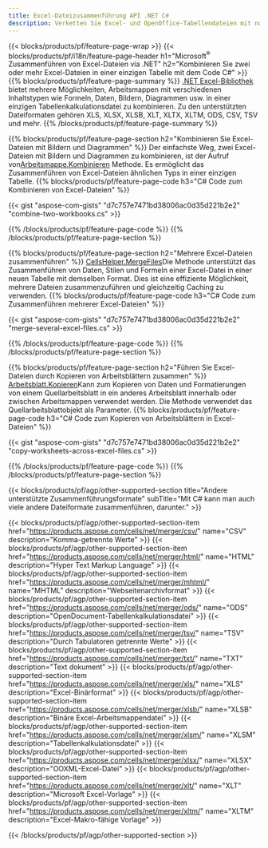 ```yaml
---
title: Excel-Dateizusammenführung API .NET C#
description: Verketten Sie Excel- und OpenOffice-Tabellendateien mit nur wenigen Zeilen C#-Code.
---
```

{{< blocks/products/pf/feature-page-wrap >}}
{{< blocks/products/pf/i18n/feature-page-header h1="Microsoft<sup>&reg;</sup> Zusammenführen von Excel-Dateien via .NET" h2="Kombinieren Sie zwei oder mehr Excel-Dateien in einer einzigen Tabelle mit dem Code C#" >}}
{{% blocks/products/pf/feature-page-summary %}}
[.NET Excel-Bibliothek](/cells/de/net/) bietet mehrere Möglichkeiten, Arbeitsmappen mit verschiedenen Inhaltstypen wie Formeln, Daten, Bildern, Diagrammen usw. in einer einzigen Tabellenkalkulationsdatei zu kombinieren. Zu den unterstützten Dateiformaten gehören XLS, XLSX, XLSB, XLT, XLTX, XLTM, ODS, CSV, TSV und mehr.
{{% /blocks/products/pf/feature-page-summary %}}

{{% blocks/products/pf/feature-page-section h2="Kombinieren Sie Excel-Dateien mit Bildern und Diagrammen" %}}
 Der einfachste Weg, zwei Excel-Dateien mit Bildern und Diagrammen zu kombinieren, ist der Aufruf von[Arbeitsmappe.Kombinieren](https://reference.aspose.com/cells/net/aspose.cells/workbook/methods/combine) Methode. Es ermöglicht das Zusammenführen von Excel-Dateien ähnlichen Typs in einer einzigen Tabelle.
{{% blocks/products/pf/feature-page-code h3="C# Code zum Kombinieren von Excel-Dateien" %}}

{{< gist "aspose-com-gists" "d7c757e7471bd38006ac0d35d221b2e2" "combine-two-workbooks.cs" >}}

{{% /blocks/products/pf/feature-page-code %}}
{{% /blocks/products/pf/feature-page-section %}}

{{% blocks/products/pf/feature-page-section h2="Mehrere Excel-Dateien zusammenführen" %}}
[CellsHelper.MergeFiles](https://reference.aspose.com/cells/net/aspose.cells/cellshelper/methods/mergefiles)Die Methode unterstützt das Zusammenführen von Daten, Stilen und Formeln einer Excel-Datei in einer neuen Tabelle mit demselben Format. Dies ist eine effiziente Möglichkeit, mehrere Dateien zusammenzuführen und gleichzeitig Caching zu verwenden.
{{% blocks/products/pf/feature-page-code h3="C# Code zum Zusammenführen mehrerer Excel-Dateien" %}}

{{< gist "aspose-com-gists" "d7c757e7471bd38006ac0d35d221b2e2" "merge-several-excel-files.cs" >}}

{{% /blocks/products/pf/feature-page-code %}}
{{% /blocks/products/pf/feature-page-section %}}

{{% blocks/products/pf/feature-page-section h2="Führen Sie Excel-Dateien durch Kopieren von Arbeitsblättern zusammen" %}}
[Arbeitsblatt.Kopieren](https://reference.aspose.com/cells/net/aspose.cells/worksheet/methods/copy/index)Kann zum Kopieren von Daten und Formatierungen von einem Quellarbeitsblatt in ein anderes Arbeitsblatt innerhalb oder zwischen Arbeitsmappen verwendet werden. Die Methode verwendet das Quellarbeitsblattobjekt als Parameter.
{{% blocks/products/pf/feature-page-code h3="C# Code zum Kopieren von Arbeitsblättern in Excel-Dateien" %}}

{{< gist "aspose-com-gists" "d7c757e7471bd38006ac0d35d221b2e2" "copy-worksheets-across-excel-files.cs" >}}

{{% /blocks/products/pf/feature-page-code %}}
{{% /blocks/products/pf/feature-page-section %}}

{{< blocks/products/pf/agp/other-supported-section title="Andere unterstützte Zusammenführungsformate" subTitle="Mit C# kann man auch viele andere Dateiformate zusammenführen, darunter." >}}

{{< blocks/products/pf/agp/other-supported-section-item href="https://products.aspose.com/cells/net/merger/csv/" name="CSV" description="Komma-getrennte Werte" >}}
{{< blocks/products/pf/agp/other-supported-section-item href="https://products.aspose.com/cells/net/merger/html/" name="HTML" description="Hyper Text Markup Language" >}}
{{< blocks/products/pf/agp/other-supported-section-item href="https://products.aspose.com/cells/net/merger/mhtml/" name="MHTML" description="Webseitenarchivformat" >}}
{{< blocks/products/pf/agp/other-supported-section-item href="https://products.aspose.com/cells/net/merger/ods/" name="ODS" description="OpenDocument-Tabellenkalkulationsdatei" >}}
{{< blocks/products/pf/agp/other-supported-section-item href="https://products.aspose.com/cells/net/merger/tsv/" name="TSV" description="Durch Tabulatoren getrennte Werte" >}}
{{< blocks/products/pf/agp/other-supported-section-item href="https://products.aspose.com/cells/net/merger/txt/" name="TXT" description="Text dokument" >}}
{{< blocks/products/pf/agp/other-supported-section-item href="https://products.aspose.com/cells/net/merger/xls/" name="XLS" description="Excel-Binärformat" >}}
{{< blocks/products/pf/agp/other-supported-section-item href="https://products.aspose.com/cells/net/merger/xlsb/" name="XLSB" description="Binäre Excel-Arbeitsmappendatei" >}}
{{< blocks/products/pf/agp/other-supported-section-item href="https://products.aspose.com/cells/net/merger/xlsm/" name="XLSM" description="Tabellenkalkulationsdatei" >}}
{{< blocks/products/pf/agp/other-supported-section-item href="https://products.aspose.com/cells/net/merger/xlsx/" name="XLSX" description="OOXML-Excel-Datei" >}}
{{< blocks/products/pf/agp/other-supported-section-item href="https://products.aspose.com/cells/net/merger/xlt/" name="XLT" description="Microsoft Excel-Vorlage" >}}
{{< blocks/products/pf/agp/other-supported-section-item href="https://products.aspose.com/cells/net/merger/xltm/" name="XLTM" description="Excel-Makro-fähige Vorlage" >}}

{{< /blocks/products/pf/agp/other-supported-section >}}
